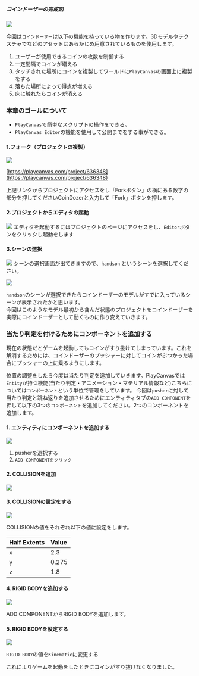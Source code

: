 

##### コインドーザーの完成図
![](/assets/kanseizu.png)

今回は`コインドーザー`は以下の機能を持っている物を作ります。3Dモデルやテクスチャでなどのアセットはあらかじめ用意されているものを使用します。


1. ユーザーが使用できるコインの枚数を制御する
2. 一定間隔でコインが増える
3. タッチされた場所にコインを複製してワールドに`PlayCanvas`の画面上に複製をする
4. 落ちた場所によって得点が増える
5. 床に触れたらコインが消える

### 本章のゴールについて

- `PlayCanvas`で簡単なスクリプトの操作をできる。
- `PlayCanvas Editor`の機能を使用して公開までをする事ができる。


####  1.フォーク（プロジェクトの複製）
![](/assets/fork1.png)

[https://playcanvas.com/project/636348](https://playcanvas.com/project/636348)


上記リンクからプロジェクトにアクセスをし「Forkボタン」の横にある数字の部分を押してくださいCoinDozerと入力して「Fork」ボタンを押します。

#### 2.プロジェクトからエディタの起動

![](/assets/fork4.png)
エディタを起動するにはプロジェクトのページにアクセスをし、`Editor`ボタンをクリックし起動をします

#### 3.シーンの選択
![](/assets/tu-1.png)
シーンの選択画面が出てきますので、`handson` というシーンを選択してください。

![](/assets/launch-jie-guo.png)

`handson`のシーンが選択できたらコインドーザーのモデルがすでに入っているシーンが表示されたかと思います。  
今回はこのようなモデル最初から含んだ状態のプロジェクトをコインドーザーを実際にコインドーザーとして動くものに作り変えていきます。

### 当たり判定を付けるためにコンポーネントを追加する
現在の状態だとゲームを起動してもコインがすり抜けてしまっています。これを解消するためには、コインドーザーのプッシャーに対してコインがぶつかった場合にプッシャーの上に乗るようにします。

位置の調整をしたら今度は当たり判定を追加していきます。PlayCanvasでは`Entity`が持つ機能(当たり判定・アニメーション・マテリアル情報など)こちらについては`コンポーネント`という単位で管理をしています。
今回は`pusher`に対して当たり判定と跳ね返りを追加させるためにエンティティタブの`ADD COMPONENT`を押して以下の3つの`コンポーネント`を追加してください。2つのコンポーネントを追加します。


#### 1. エンティティにコンポーネントを追加する
![](/assets/component12.png)

1. pusherを選択する
2. `ADD COMPONENTをクリック`

#### 2. COLLISIONを追加
![](/assets/component3.png)


#### 3. COLLISIONの設定をする
![](/assets/component4.png)

COLLISIONの値をそれぞれ以下の値に設定をします。

| Half Extents | Value |
| :----------- | :---- |
| x            | 2.3   |
| y            | 0.275   |
| z            | 1.8   |
 


#### 4. RIGID BODYを追加する

![](/assets/component5.png)

ADD COMPONENTからRIGID BODYを追加します。

#### 5. RIGID BODYを設定する
![](/assets/component6.png)

`RIGID BODY`の値を`Kinematic`に変更する

 これによりゲームを起動をしたときにコインがすり抜けなくなりました。